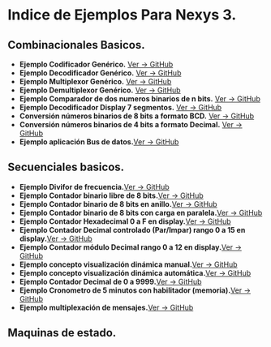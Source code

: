 # **Indice de Ejemplos Para Nexys 3.**

## **Combinacionales Basicos.**
* **Ejemplo Codificador Genérico.** [Ver -> GitHub](https://github.com/ceroma1/VHDL-Basico-Nexys3/tree/master/BloquesCombinacionales/Codigeneric)
* **Ejemplo Decodificador Genérico.** [Ver -> GitHub](https://github.com/ceroma1/VHDL-Basico-Nexys3/tree/master/BloquesCombinacionales/Decodegeneric)
* **Ejemplo Multiplexor Genérico.** [Ver -> GitHub](https://github.com/ceroma1/VHDL-Basico-Nexys3/tree/master/BloquesCombinacionales/MultiplexorGeneric)
* **Ejemplo Demultiplexor Genérico.** [Ver -> GitHub](https://github.com/ceroma1/VHDL-Basico-Nexys3/tree/master/BloquesCombinacionales/DemuxGeneric)
* **Ejemplo Comparador de dos numeros binarios de n bits.** [Ver -> GitHub](https://github.com/ceroma1/VHDL-Basico-Nexys3/tree/master/BloquesCombinacionales/comparageneric)
* **Ejemplo Decodificador Display 7 segmentos.**  [Ver -> GitHub](https://github.com/ceroma1/VHDL-Basico-Nexys3/tree/master/BloquesCombinacionales/Display7segmento)
* **Conversión números binarios de 8 bits a formato BCD.** [Ver -> GitHub](https://github.com/ceroma1/VHDL-Basico-Nexys3/tree/master/BloquesCombinacionales/Bin_Bcd)
* **Conversión números binarios de 4 bits a formato Decimal.** [Ver -> GitHub](https://github.com/ceroma1/VHDL-Basico-Nexys3/tree/master/BloquesCombinacionales/bin_dec)
* **Ejemplo aplicación Bus de datos.**[Ver -> GitHub](https://github.com/ceroma1/VHDL-Basico-Nexys3/tree/master/BloquesCombinacionales/Bus_datos)

## **Secuenciales basicos.**
* **Ejemplo Divifor de frecuencia.**[Ver -> GitHub](https://github.com/ceroma1/VHDL-Basico-Nexys3/tree/master/BloquesSecuenciales/Divide_fre)
* **Ejemplo Contador binario libre de 8 bits.**[Ver -> GitHub](https://github.com/ceroma1/VHDL-Basico-Nexys3/tree/master/BloquesSecuenciales/Contador)
* **Ejemplo Contador binario de 8 bits en anillo.**[Ver -> GitHub](https://github.com/ceroma1/VHDL-Basico-Nexys3/tree/master/BloquesSecuenciales/ContadorAnillo)
* **Ejemplo Contador binario de 8 bits con carga en paralela.**[Ver -> GitHub](https://github.com/ceroma1/VHDL-Basico-Nexys3/tree/master/BloquesSecuenciales/ContadorCarga)
* **Ejemplo Contador Hexadecimal 0 a F en display.**[Ver -> GitHub](https://github.com/ceroma1/VHDL-Basico-Nexys3/tree/master/BloquesSecuenciales/ContadorDisplay)
* **Ejemplo Contador Decimal controlado (Par/Impar) rango 0 a 15 en display.**[Ver -> GitHub](https://github.com/ceroma1/VHDL-Basico-Nexys3/tree/master/BloquesSecuenciales/contadorControl)
* **Ejemplo Contador módulo Decimal rango 0 a 12 en display.**[Ver -> GitHub](https://github.com/ceroma1/VHDL-Basico-Nexys3/tree/master/BloquesSecuenciales/ContadorModulo)
* **Ejemplo concepto visualización dinámica manual.**[Ver -> GitHub](https://github.com/ceroma1/VHDL-Basico-Nexys3/tree/master/BloquesSecuenciales/MuxDisplayMano)
* **Ejemplo concepto visualización dinámica automática.**[Ver -> GitHub](https://github.com/ceroma1/VHDL-Basico-Nexys3/tree/master/BloquesSecuenciales/MuxDisplayAuto)
* **Ejemplo Contador Decimal de 0 a 9999.**[Ver -> GitHub](https://github.com/ceroma1/VHDL-Basico-Nexys3/tree/master/BloquesSecuenciales/ContadorDisplayVer2)
* **Ejemplo Cronometro de 5 minutos con habilitador (memoria).**[Ver -> GitHub](https://github.com/ceroma1/VHDL-Basico-Nexys3/tree/master/BloquesSecuenciales/Cronometro)
* **Ejemplo multiplexación de mensajes.**[Ver -> GitHub]()



## **Maquinas de estado.**
